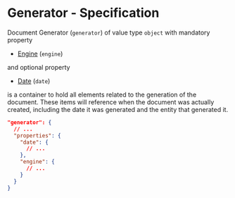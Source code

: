 # Generator - Specification

Document Generator (`generator`) of value type `object` with mandatory property

* [Engine](generator/engine-spec.en.md) (`engine`)

and optional property

* [Date](generator/date-spec.en.md) (`date`)

is a container to hold all elements related to the generation of the document.
These items will reference when the document was actually created, including the
date it was generated and the entity that generated it.

```json
"generator": {
  // ...
  "properties": {
    "date": {
      // ...
    },
    "engine": {
      // ...
    }
  }
}
```
